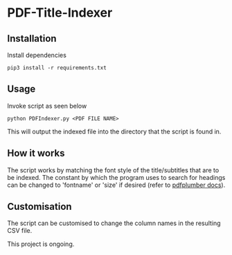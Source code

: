 # PDF-Title-Indexer

## Installation

Install dependencies

```
pip3 install -r requirements.txt
```

## Usage

Invoke script as seen below

```
python PDFIndexer.py <PDF FILE NAME>
```

This will output the indexed file into the directory that the script is found in.

## How it works

The script works by matching the font style of the title/subtitles that are to be indexed. The constant by which the program uses to search for headings can be changed to 'fontname' or 'size' if desired (refer to [pdfplumber docs](https://github.com/jsvine/pdfplumber)).


## Customisation

The script can be customised to change the column names in the resulting CSV file. 

This project is ongoing.

